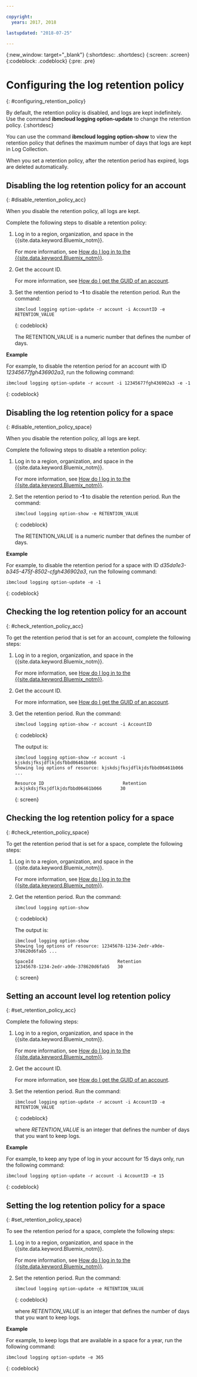 ```yaml
---

copyright:
  years: 2017, 2018

lastupdated: "2018-07-25"

---
```


{:new_window: target="_blank"}
{:shortdesc: .shortdesc}
{:screen: .screen}
{:codeblock: .codeblock}
{:pre: .pre}

# Configuring the log retention policy
{: #configuring_retention_policy}

By default, the retention policy is disabled, and logs are kept indefinitely. Use the command **ibmcloud logging option-update** to change the retention policy.
{:shortdesc}

You can use the command **ibmcloud logging option-show** to view the retention policy that defines the maximum number of days that logs are kept in Log Collection. 

When you set a retention policy, after the retention period has expired, logs are deleted automatically.


## Disabling the log retention policy for an account
{: #disable_retention_policy_acc}

When you disable the retention policy, all logs are kept. 

Complete the following steps to disable a retention policy:

1. Log in to a region, organization, and space in the {{site.data.keyword.Bluemix_notm}}. 

    For more information, see [How do I log in to the {{site.data.keyword.Bluemix_notm}}](/docs/services/CloudLogAnalysis/qa/cli_qa.html#login).
	
2. Get the account ID.

    For more information, see [How do I get the GUID of an account](/docs/services/CloudLogAnalysis/qa/cli_qa.html#account_guid).
    
3. Set the retention period to **-1** to disable the retention period. Run the command:

    ```
    ibmcloud logging option-update -r account -i AccountID -e RETENTION_VALUE
	```
    {: codeblock}
	
	The RETENTION_VALUE is a numeric number that defines the number of days.
    
**Example**
    
For example, to disable the retention period for an account with ID *12345677fgh436902a3*, run the following command:

```
ibmcloud logging option-update -r account -i 12345677fgh436902a3 -e -1
```
{: codeblock}


## Disabling the log retention policy for a space
{: #disable_retention_policy_space}

When you disable the retention policy, all logs are kept.  

Complete the following steps to disable a retention policy:

1. Log in to a region, organization, and space in the {{site.data.keyword.Bluemix_notm}}. 

    For more information, see [How do I log in to the {{site.data.keyword.Bluemix_notm}}](/docs/services/CloudLogAnalysis/qa/cli_qa.html#login).
    
2. Set the retention period to **-1** to disable the retention period. Run the command:

    ```
    ibmcloud logging option-show -e RETENTION_VALUE
	```
    {: codeblock}
	
	The RETENTION_VALUE is a numeric number that defines the number of days.
    
**Example**
    
For example, to disable the retention period for a space with ID *d35da1e3-b345-475f-8502-cfgh436902a3*, run the following command:

```
ibmcloud logging option-update -e -1
```
{: codeblock}


## Checking the log retention policy for an account
{: #check_retention_policy_acc}

To get the retention period that is set for an account, complete the following steps:

1. Log in to a region, organization, and space in the {{site.data.keyword.Bluemix_notm}}. 

    For more information, see [How do I log in to the {{site.data.keyword.Bluemix_notm}}](/docs/services/CloudLogAnalysis/qa/cli_qa.html#login).

2. Get the account ID.

    For more information, see [How do I get the GUID of an account](/docs/services/CloudLogAnalysis/qa/cli_qa.html#account_guid).
    
3. Get the retention period. Run the command:

    ```
    ibmcloud logging option-show -r account -i AccountID
    ```
    {: codeblock}

    The output is:

    ```
    ibmcloud logging option-show -r account -i kjskdsjfksjdflkjdsfbbd06461b066
    Showing log options of resource: kjskdsjfksjdflkjdsfbbd06461b066 ...

    Resource ID                              Retention   
    a:kjskdsjfksjdflkjdsfbbd06461b066       30   
	```
    {: screen}
	
## Checking the log retention policy for a space
{: #check_retention_policy_space}

To get the retention period that is set for a space, complete the following steps:

1. Log in to a region, organization, and space in the {{site.data.keyword.Bluemix_notm}}. 

    For more information, see [How do I log in to the {{site.data.keyword.Bluemix_notm}}](/docs/services/CloudLogAnalysis/qa/cli_qa.html#login).
    
2. Get the retention period. Run the command:

    ```
    ibmcloud logging option-show
    ```
    {: codeblock}

    The output is:

    ```
    ibmcloud logging option-show
    Showing log options of resource: 12345678-1234-2edr-a9de-378620d6fab5 ...

    SpaceId                                Retention   
    12345678-1234-2edr-a9de-378620d6fab5   30   
	```
    {: screen}
    


## Setting an account level log retention policy
{: #set_retention_policy_acc}

Complete the following steps:

1. Log in to a region, organization, and space in the {{site.data.keyword.Bluemix_notm}}. 

    For more information, see [How do I log in to the {{site.data.keyword.Bluemix_notm}}](/docs/services/CloudLogAnalysis/qa/cli_qa.html#login).

2. Get the account ID.

    For more information, see [How do I get the GUID of an account](/docs/services/CloudLogAnalysis/qa/cli_qa.html#account_guid).
    
3. Set the retention period. Run the command:

    ```
    ibmcloud logging option-update -r account -i AccountID -e RETENTION_VALUE
    ```
    {: codeblock}
    
    where *RETENTION_VALUE* is an integer that defines the number of days that you want to keep logs. 
    
    
**Example**
    
For example, to keep any type of log in your account for 15 days only, run the following command:

```
ibmcloud logging option-update -r account -i AccountID -e 15
```
{: codeblock}



## Setting the log retention policy for a space
{: #set_retention_policy_space}

To see the retention period for a space, complete the following steps:

1. Log in to a region, organization, and space in the {{site.data.keyword.Bluemix_notm}}. 

    For more information, see [How do I log in to the {{site.data.keyword.Bluemix_notm}}](/docs/services/CloudLogAnalysis/qa/cli_qa.html#login).
    
2. Set the retention period. Run the command:

    ```
    ibmcloud logging option-update -e RETENTION_VALUE
    ```
    {: codeblock}
    
    where *RETENTION_VALUE* is an integer that defines the number of days that you want to keep logs.
    
    
**Example**
    
For example, to keep logs that are available in a space for a year, run the following command:

```
ibmcloud logging option-update -e 365
```
{: codeblock}




